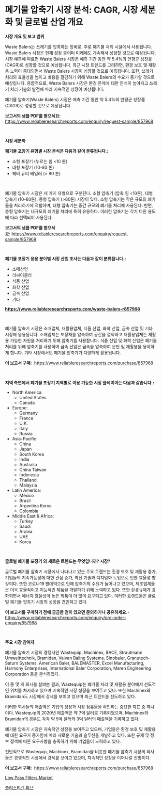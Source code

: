 <p><h1>폐기물 압축기 시장 분석: CAGR, 시장 세분화 및 글로벌 산업 개요</h1></p><p><strong>시장 개요 및 보고 범위</strong></p>
<p><p>Waste Balers는 쓰레기를 압축하는 장비로, 주로 폐기물 처리 시설에서 사용됩니다. Waste Balers 시장은 현재 성장 중이며 미래에도 계속해서 성장할 것으로 예상됩니다. 시장 예측에 따르면 Waste Balers 시장은 예측 기간 동안 약 5.4%의 연평균 성장률(CAGR)로 성장할 것으로 예상됩니다. 최근 시장 트렌드를 고려하면, 환경 보호 및 재활용 노력이 증대되면서 Waste Balers 시장이 성장할 것으로 예측됩니다. 또한, 쓰레기 처리의 효율성을 높이고 비용을 절감하기 위해 Waste Balers의 수요가 증가할 것으로 예상됩니다. 종합적으로, Waste Balers 시장은 환경 문제에 대한 인식이 높아지고 쓰레기 처리 기술의 발전에 따라 지속적인 성장이 예상됩니다. </p><p>폐기물 압축기(Waste Balers) 시장은 예측 기간 동안 약 5.4%의 연평균 성장률(CAGR)로 성장할 것으로 예상됩니다.</p></p>
<p><strong>보고서의 샘플 PDF를 받으세요:</strong> <a href="https://www.reliableresearchreports.com/enquiry/request-sample/857968">https://www.reliableresearchreports.com/enquiry/request-sample/857968</a></p>
<p>&nbsp;</p>
<p><strong>시장 세분화</strong></p>
<p><strong>폐기물 포장기 유형별 시장 분석은 다음과 같이 분류됩니다.:</strong></p>
<p><ul><li>소형 포장기 (누르는 힘 <10 톤)</li><li>대형 포장기 (10-80 톤)</li><li>헤비 듀티 베일러 (> 80 톤)</li></ul></p>
<p>&nbsp;</p>
<p><p>폐기물 압축기 시장은 세 가지 유형으로 구분된다. 소형 압축기 (압축 힘 <10톤), 대형 압축기 (10-80톤), 중형 압축기 (>80톤) 시장이 있다. 소형 압축기는 작은 규모의 폐기물을 처리하기에 적합하며, 대형 압축기는 중간 규모의 폐기물 처리에 사용된다. 반면, 중형 압축기는 대규모의 폐기물 처리에 특히 유용하다. 이러한 압축기는 각기 다른 용도에 따라 선택되어 사용된다.</p></p>
<p><strong>보고서의 샘플 PDF를 받으세요:</strong>&nbsp;<a href="https://www.reliableresearchreports.com/enquiry/request-sample/857968">https://www.reliableresearchreports.com/enquiry/request-sample/857968</a></p>
<p>&nbsp;</p>
<p><strong> 폐기물 포장기 응용 분야별 시장 산업 조사는 다음과 같이 분류됩니다.:</strong></p>
<p><ul><li>소매상인</li><li>리싸이클러</li><li>식품 산업</li><li>화학 산업</li><li>금속 산업</li><li>기타</li></ul></p>
<p><strong><a href="https://www.reliableresearchreports.com/waste-balers-r857968">https://www.reliableresearchreports.com/waste-balers-r857968</a></strong></p>
<p>&nbsp;</p>
<p><p>폐기물 압축기 시장은 소매업체, 재활용업체, 식품 산업, 화학 산업, 금속 산업 및 기타 시장에 응용됩니다. 소매업체는 포장재를 압축하여 공간을 절약하고 재활용업체는 재활용 가능한 자원을 처리하기 위해 압축기를 사용합니다. 식품 산업 및 화학 산업은 폐기물 처리를 위해 압축기를 사용하며 금속 산업은 금속을 압축하여 운반 및 재활용을 용이하게 합니다. 기타 시장에서도 폐기물 압축기가 다양하게 활용됩니다.</p></p>
<p><strong>이 보고서 구매:</strong>&nbsp; <a href="https://www.reliableresearchreports.com/purchase/857968">https://www.reliableresearchreports.com/purchase/857968</a></p>
<p>&nbsp;</p>
<p><strong>지역 측면에서 폐기물 포장기 지역별로 이용 가능한 시장 플레이어는 다음과 같습니다.:</strong></p>
<p><ul>
    <li>
        North America:
        <ul>
            <li>United States</li>
            <li>Canada</li>
        </ul>
    </li>
    <li>
        Europe:
        <ul>
            <li>Germany</li>
            <li>France</li>
            <li>U.K.</li>
            <li>Italy</li>
            <li>Russia</li>
        </ul>
    </li>
    <li>
        Asia-Pacific:
        <ul>
            <li>China</li>
            <li>Japan</li>
            <li>South Korea</li>
            <li>India</li>
            <li>Australia</li>
            <li>China Taiwan</li>
            <li>Indonesia</li>
            <li>Thailand</li>
            <li>Malaysia</li>
        </ul>
    </li>
    <li>
        Latin America:
        <ul>
            <li>Mexico</li>
            <li>Brazil</li>
            <li>Argentina Korea</li>
            <li>Colombia</li>
        </ul>
    </li>
    <li>
        Middle East & Africa:
        <ul>
            <li>Turkey</li>
            <li>Saudi</li>
            <li>Arabia</li>
            <li>UAE</li>
            <li>Korea</li>
        </ul>
    </li>
    </ul></p>
<p>&nbsp;</p>
<p><strong>글로벌 폐기물 포장기 의 새로운 트렌드는 무엇입니까? 시장?</strong></p>
<p><p>글로벌 폐기물 압축기 시장에서 나타나고 있는 주요 트렌드는 환경 보호 및 재활용 증가, 기업들의 지속가능성에 대한 관심 증가, 최신 기술과 디지털화 도입으로 인한 효율성 향상이다. 또한 코로나19 팬데믹으로 인해 압축기의 수요가 늘어나고 있으며, 제조업체들은 더욱 효율적이고 지능적인 제품을 개발하기 위해 노력하고 있다. 또한 환경규제가 강화되면서 에너지 효율성이 높은 제품이 더 많이 요구되고 있다. 이러한 트렌드들은 글로벌 폐기물 압축기 시장의 성장을 견인하고 있다.</p></p>
<p><strong>이 보고서를 구매하기 전에 궁금한 점이 있으면 문의하거나 공유하세요.</strong>- <a href="https://www.reliableresearchreports.com/enquiry/pre-order-enquiry/857968">https://www.reliableresearchreports.com/enquiry/pre-order-enquiry/857968</a></p>
<p>&nbsp;</p>
<p><strong>주요 시장 참여자</strong></p>
<p><p>폐기물 압축기 시장의 경쟁사인 Wastequip, Machinex, BACE, Strautmann Umwelttechnik, Bramidan, Valvan Baling Systems, Sinobaler, Granutech-Saturn Systems, American Baler, BALEMASTER, Excel Manufacturing, Harmony Enterprises, International Baler Corporation, Maren Engineering Corporation 등을 분석하였다.</p><p>이 중 몇 개 회사를 살펴본 결과, Wastequip는 폐기물 처리 및 재활용 분야에서 선도적인 위치를 차지하고 있으며 지속적인 시장 성장을 보여주고 있다. 또한 Machinex와 Bramidan도 시장에서 강세를 보이고 있으며 최근 트렌드를 선도하고 있다.</p><p>이러한 회사들의 매출액은 기업의 성장과 시장 점유율을 확인하는 중요한 지표 중 하나이다. Wastequip의 2020년 매출액은 약 7억 달러로 기록되었으며, Machinex와 Bramidan의 경우도 각각 약 5억 달러와 3억 달러의 매출액을 기록하고 있다.</p><p>폐기물 압축기 시장은 지속적인 성장을 보여주고 있으며, 기업들은 환경 보호 및 재활용에 대한 요구가 증가함에 따라 새로운 기술과 솔루션을 개발하고 있다. 또한 규제 및 정부 정책에 따른 요구사항을 충족하기 위해 기업들이 노력하고 있다.</p><p>전반적으로 Wastequip, Machinex, Bramidan을 비롯한 폐기물 압축기 시장의 회사들은 경쟁적인 시장에서 강세를 보이고 있으며, 지속적인 성장을 이어나갈 전망이다.</p></p>
<p><strong>이 보고서 구매:</strong>&nbsp;&nbsp;<a href="https://www.reliableresearchreports.com/purchase/857968">https://www.reliableresearchreports.com/purchase/857968</a></p>
<p><p><a href="https://meowing-canidae-761.notion.site/Low-Pass-Filters-Market-Analysis-and-Sze-Forecasted-for-period-from-2024-to-2031-8dc12c0f4bde4155a6a43a3ba79daea9">Low Pass Filters Market</a></p><p><a href="https://medium.com/@matthiasdkins856/%ED%8F%B4%EB%A6%AC%EC%8A%A4%ED%8B%B0%EB%A0%8C-%ED%8A%9C%EB%B8%8C-%EC%8B%9C%EC%9E%A5-%EB%B3%B4%EA%B3%A0%EC%84%9C%EB%8A%94-%EC%9D%B4-%EC%8B%9C%EC%9E%A5%EC%9D%98-%EC%B5%9C%EC%8B%A0-%ED%8A%B8%EB%A0%8C%EB%93%9C%EC%99%80-%EC%84%B1%EC%9E%A5-%EA%B8%B0%ED%9A%8C%EB%A5%BC-%EB%B0%9D%ED%98%80%EC%A4%8D%EB%8B%88%EB%8B%A4-ee8cd009246b">폴리스티렌 튜브</a></p></p>